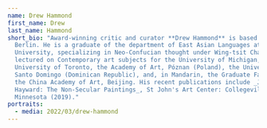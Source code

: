 ```yaml
---
name: Drew Hammond
first_name: Drew
last_name: Hammond
short_bio: "Award-winning critic and curator **Drew Hammond** is based in
  Berlin. He is a graduate of the department of East Asian Languages at Columbia
  University, specializing in Neo-Confucian thought under Wing-tsit Chan. He has
  lectured on Contemporary art subjects for the University of Michigan,
  University of Toronto, the Academy of Art, Póznan (Poland), the University of
  Santo Domingo (Dominican Republic), and, in Mandarin, the Graduate Faculty of
  the China Academy of Art, Beijing. His recent publications include _James
  Hayward: The Non-Secular Paintings_, St John's Art Center: Collegeville,
  Minnesota (2019)."
portraits:
  - media: 2022/03/drew-hammond
---
```


